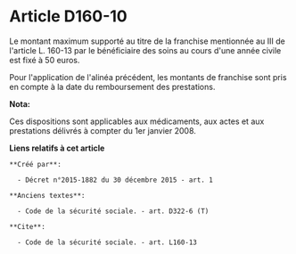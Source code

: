 # Article D160-10

Le montant maximum supporté au titre de la franchise mentionnée au III de l'article L. 160-13 par le bénéficiaire des soins
au cours d'une année civile est fixé à 50 euros. 

Pour l'application de l'alinéa précédent, les montants de franchise sont pris en compte à la date du remboursement des
prestations.

**Nota:**

Ces dispositions sont applicables aux médicaments, aux actes et aux prestations délivrés à compter du 1er janvier 2008.

**Liens relatifs à cet article**

	**Créé par**:

	  - Décret n°2015-1882 du 30 décembre 2015 - art. 1

	**Anciens textes**:

	  - Code de la sécurité sociale. - art. D322-6 (T)

	**Cite**:

	  - Code de la sécurité sociale. - art. L160-13
